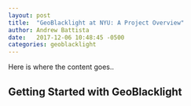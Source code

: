 ```yaml
---
layout: post
title:  "GeoBlacklight at NYU: A Project Overview"
author: Andrew Battista
date:   2017-12-06 10:48:45 -0500
categories: geoblacklight
---
```


Here is where the content goes..
## Getting Started with GeoBlacklight
